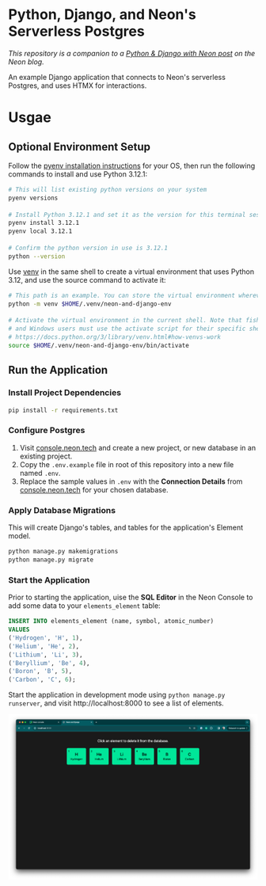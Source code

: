 # Python, Django, and Neon's Serverless Postgres

_This repository is a companion to a [Python & Django with Neon post](https://neon.tech/blog/python-django-and-neons-serverless-postgres) on the Neon blog._

An example Django application that connects to Neon's serverless Postgres, and uses HTMX for interactions.

# Usgae

## Optional Environment Setup

Follow the [pyenv installation instructions](https://github.com/pyenv/pyenv?tab=readme-ov-file#installation) for your OS, then run the following commands to install and use Python 3.12.1:

```bash
# This will list existing python versions on your system
pyenv versions

# Install Python 3.12.1 and set it as the version for this terminal session
pyenv install 3.12.1
pyenv local 3.12.1

# Confirm the python version in use is 3.12.1
python --version
```

Use [venv](https://docs.python.org/3/library/venv.html) in the same shell to create a virtual environment that uses Python 3.12, and use the source command to activate it:

```bash
# This path is an example. You can store the virtual environment wherever you want
python -m venv $HOME/.venv/neon-and-django-env

# Activate the virtual environment in the current shell. Note that fish, powershell,
# and Windows users must use the activate script for their specific shell per
# https://docs.python.org/3/library/venv.html#how-venvs-work 
source $HOME/.venv/neon-and-django-env/bin/activate
```

## Run the Application

### Install Project Dependencies

```bash
pip install -r requirements.txt
```

### Configure Postgres

1. Visit [console.neon.tech](https://console.neon.tech/app/projects) and create a new project, or new database in an existing project.
1. Copy the `.env.example` file in root of this repository into a new file named `.env`.
1. Replace the sample values in `.env` with the **Connection Details** from [console.neon.tech](https://console.neon.tech/app/projects) for your chosen database.

### Apply Database Migrations

This will create Django's tables, and tables for the application's Element model.

```bash
python manage.py makemigrations
python manage.py migrate
```

### Start the Application

Prior to starting the application, uise the **SQL Editor** in the Neon Console to add some data to your `elements_element` table:

```sql
INSERT INTO elements_element (name, symbol, atomic_number)
VALUES
('Hydrogen', 'H', 1),
('Helium', 'He', 2),
('Lithium', 'Li', 3),
('Beryllium', 'Be', 4),
('Boron', 'B', 5),
('Carbon', 'C', 6);
```

Start the application in development mode using `python manage.py runserver`, and visit http://localhost:8000 to see a list of elements.

![Elements Application in Google Chrome](/images/elements-app.png)
